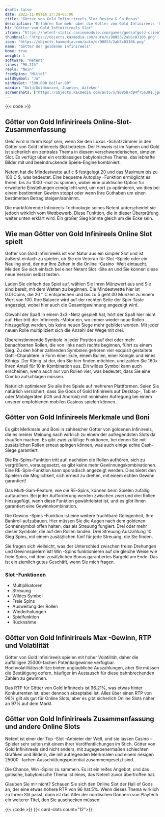 ```yaml
---
draft: false
date: 2022-11-09T16:17:38+03:00
title: "Götter von Gold Infinirireels Slot Review & Ca Bonus"
description: "Erfahren Sie mehr über die Götter von Gold Infinireels -Slot aus dem Netent, einschließlich Funktionen, Auszahlungen, Volatilität, RTP und erhalten Sie kostenlose Spins und Casino -Bonus von den besten kanadischen Online -Casinos!"
h1: "Götter von Gold Infinirireels Slot"
iframe: "https://netent-static.casinomodule.com/games/godsofgold-client/game/godsofgold-client.xhtml?launchType=iframe&iframeSandbox=allow-scripts%20allow-popups%20allow-popups-to-escape-sandbox%20allow-top-navigation%20allow-top-navigation-by-user-activation%20allow-same-origin%20allow-forms%20allow-pointer-lock&applicationType=browser&gameId=godsofgold_not_mobile&server=https%3A%2F%2Fnetent-game.casinomodule.com%2F&lang=en&sessId=DEMO-9151884051-EUR&operatorId=netent&statisticEndpointURL=https://gcl-int.netentcdn.com/gcs/reportData&logsId=805df9c1-c03f-4b29-95f1-71df0ad088f4&loadStarted=1600862602575&giOperatorConfig=%7B%22staticServer%22%3A%22https%3A%2F%2Fnetent-static.casinomodule.com%2F%22%2C%22targetElement%22%3A%22netentgame%22%2C%22launchType%22%3A%22iframe%22%2C%22iframeSandbox%22%3A%22allow-scripts%20allow-popups%20allow-popups-to-escape-sandbox%20allow-top-navigation%20allow-top-navigation-by-user-activation%20allow-same-origin%20allow-forms%20allow-pointer-lock%22%2C%22applicationType%22%3A%22browser%22%2C%22gameId%22%3A%22godsofgold_not_mobile%22%2C%22server%22%3A%22https%3A%2F%2Fnetent-game.casinomodule.com%2F%22%2C%22lang%22%3A%22en%22%2C%22sessId%22%3A%22DEMO-9151884051-EUR%22%2C%22operatorId%22%3A%22netent%22%7D&casinourl=https://games.netent.com"
thumbnail: "https://objects.kaxmedia.com/auto/o/90853/2ab5c03106.png"
icon: "https://objects.kaxmedia.com/auto/o/90853/2ab5c03106.png"
name: "Götter der goldenen Infinireels"
home: true
weight: 1
software: "Netent"
lines: "96.21%"
reels: "Nein"
freeSpins: "Mittel"
wildSymbol: "Ja"
minMaxBet: "500.000 Dollar.00"
maxWin: "Gold/Goldmünzen, Juwelen, Azteken"
screenshots: ["https://objects.kaxmedia.com/auto/o/90858/d94f75a391.jpeg"]
---
```


{{< code >}}<h2>Götter von Gold Infinirireels Online-Slot-Zusammenfassung</h2><p>Geld wird in Ihrem Kopf sein, wenn Sie den Luxus -Schatzzimmer in den Götter von Gold Infinireels Slot betreten. Der Hinweis ist im Namen und Gold ist sicherlich ein zentrales Thema in diesem verschwenderischen, simplen Slot. Es verfügt über ein erstklassiges babylonisches Thema, das lebhafte Bilder mit und beeindruckende Spiele-Engine kombiniert.</p><p>Netent hat die Mindestwette auf c $ festgelegt.20 und das Maximum bis zu 100 C $, was bedeutet. Eine bequeme Autoplay -Funktion ermöglicht es Ihnen, bis zu 1000 -mal zu spinnen, wobei eine praktische Option für erweiterte Einstellungen ermöglicht wird, um dort zu optimieren, wo dies bei einem bestimmten Gewinn stoppt oder wenn Ihre Guthaben um einen bestimmten Betrag steigen/abnimmt.</p><p>Die marktführende Infinireels-Technologie seines Netent unterscheidet sie jedoch wirklich vom Wettbewerb. Diese Funktion, die in dieser Überprüfung weiter unten erklärt wird. Ein großer Sieg könnte gleich um die Ecke sein.</p><h2>Wie man Götter von Gold Infinireels Online Slot spielt</h2><p>Götter von Gold Infinirireels ist von Natur aus ein simpler Slot und ist äußerst einfach zu spielen, ob Sie ein Veteran für Slot -Spiele oder ein Neuling sind, der nur Ihre Zehen in die Online -Casino -Welt eintaucht. Melden Sie sich einfach bei einer Netent Slot -Site an und Sie können diese neue Version selbst testen.</p><p>Laden Sie einfach das Spiel auf, wählen Sie Ihren Münzwert aus und Sie sind bereit, mit dem Wetten zu beginnen. Die Mindestwette hier ist 0.01Coins, die 20 ° C entsprechen und bis zu 5 geht.00 Münzen zu einem Wert von 100. Ihre Balance wird auf der rechten Seite der Spin-Taste angezeigt, wobei hier auch die Gesamtgewinnung angezeigt wird.</p><p>Obwohl der Spaß in einem 3x3 -Netz gespielt hat, hört der Spaß hier nicht auf. Hier tritt der Infinireels -Motor ein, wo immer wieder neue Rollen hinzugefügt werden, bis keine neuen Siege mehr gebildet werden. Mit jeder neuen Rolle multipliziert sich die Anzahl der Wege mit drei.</p><p>Übereinstimmende Symbole in jeder Position auf drei oder mehr benachbarten Rollen, die von links nach rechts beginnen, führt zu einem Sieg. Zu den höher zahlenden Symbolen gehören vier exquisit gestaltete Gott -Charaktere in Form einer Eule, einem Bullen, einer Königin und eines Königs. Der König ist der, den Sie hier finden möchten, und zahlen Sie 160x Ihren Anteil für 10 in Kombination aus. Ein wildes Symbol kann auch erscheinen, wenn auch nur von Rollen vier, was bedeutet, dass Sie eine Combo aufschlagen müssen.</p><p>Natürlich optimieren Sie alle ihre Spiele auf mehreren Plattformen. Seien Sie natürlich versichert, dass Sie Gods of Gold Infinireels auf Desktop-, Tablet- oder Mobilgeräten (iOS und Android) mit minimaler Aufregung bei einem unserer empfohlenen mobilen Casinos spielen können.</p><h2>Götter von Gold Infinireels Merkmale und Boni</h2><p>Es gibt Merkmale und Boni in zahlreicher Götter von goldenen Infinireels, die es meiner Meinung nach wirklich zu einem der aufregendsten Slots da draußen machen. Es gibt zwei zufällige Funktionen, bei denen Sie mit zusätzlichen Rollen erneut spingen können, was auch einige echte Cash-Siege garantiert.</p><p>Die Re-Spins-Funktion tritt auf, nachdem die Rollen aufhören, sich zu vergrößern, vorausgesetzt, es gibt keine mehr Gewinnungskombinationen. Eine RE-Spin-Funktion kann sporadisch angezeigt werden. Dies bietet den Spielern die Möglichkeit, sich erneut zu drehen, mit einem echten Gewinn garantiert!</p><p>Das Multi-Sam-Feature, wie die RE-Spins, können beim Spielen zufällig auftauchen. Bei jeder Aufforderung werden zwischen zwei und drei Rollen hinzugefügt, wenn diese Funktion gewährleistet ist, und es gibt Ihnen garantiert eine Gewinnkombination.</p><p>Die Gewinn -Spins -Funktion ist eine weitere fruchtbare Gelegenheit, Ihre Bankroll aufzubauen. Hier müssen Sie die Augen nach dem goldenen Sonnensymbol offen halten, das als Streuung fungiert. Drei oder mehr dieser Symbole, die auf den Rollen landen. Drei Streuung Auszahlung 10 Sieg Spins, mit einem zusätzlichen fünf für jede Streuung, die Sie finden.</p><p>Sie fragen sich vielleicht, was der Unterschied zwischen freien Drehungen und Gewinnspielern ist! Win -Spins funktionieren auf die gleiche Weise wie freie Spins, mit dem zusätzlichen Bonus garantiertes Bargeld am Ende. Das ist ein ziemlich gutes Geschäft, wenn Sie mich fragen.</p><h3>
Slot -Funktionen</h3><ul>
<li></span>
Multiplikatoren</li>
<li></span>
Streuung</li>
<li></span>
Wildes Symbol</li>
<li></span>
Freie Spins</li>
<li></span>
Ausweitung der Rollen</li>
<li></span>
Wiederholungen</li>
<li></span>
Spielfunktion</li>
<li></span>
Rücknahme</li></ul><h2>Götter von Gold Infinirireels Max -Gewinn, RTP und Volatilität</h2><p>Götter von Gold Infinirireels spielen mit hoher Volatilität, daher die auffälligen 25000-fachen Potentialgewinne verfügbar. Hochvolatilitätsschlitze bieten unglaubliche Auszahlungen, aber Sie müssen die Bestätigung opfern, häufiger im Austausch für diese bahnbrechenden Zahlen zu gewinnen.</p><p>Das RTP für Götter von Gold Infinireels ist 96.21%, was etwas hinter Konkurrenten ist, aber dennoch akzeptabel ist. Alles über einen RTP von 96% gilt als gut für Online Slots, aber es gibt sicherlich Online Slots näher an 97% auf dem Markt.</p><h2>Götter von Gold Infinirireels Zusammenfassung und andere Online Slots</h2><p>Netent ist einer der Top -Slot -Anbieter der Welt, und sie lassen Casino -Spieler sehr selten mit einem ihrer Veröffentlichungen im Stich. Götter von Gold Infinirireels sind nicht anders, mit zugegebenermaßen schlechten Grafiken und Bildern, die mit aufregenden Merkmalen und einem riesigen 25000 -fachen Ausschüttungspotential zusammengesetzt sind.</p><p>Die Chance, Win -Spins zu sammeln. Es ist ein reifes Angebot, und das gotische, babylonische Thema ist eines, das Netent zuvor übertroffen hat.</p><p>Glauben Sie mir nicht? Schauen Sie sich den Online Slot der Hall of Gods an, der eine etwas höhere RTP von 96 hat.5%. Wenn dieses Thema wirklich zu Ihrem Stil passt, dann ist das Alter der nordischen Donnern von Playtech ein weiterer Titel, den Sie auschecken müssen!</p>{{< /code >}}
{{< card-slots count="12">}}
